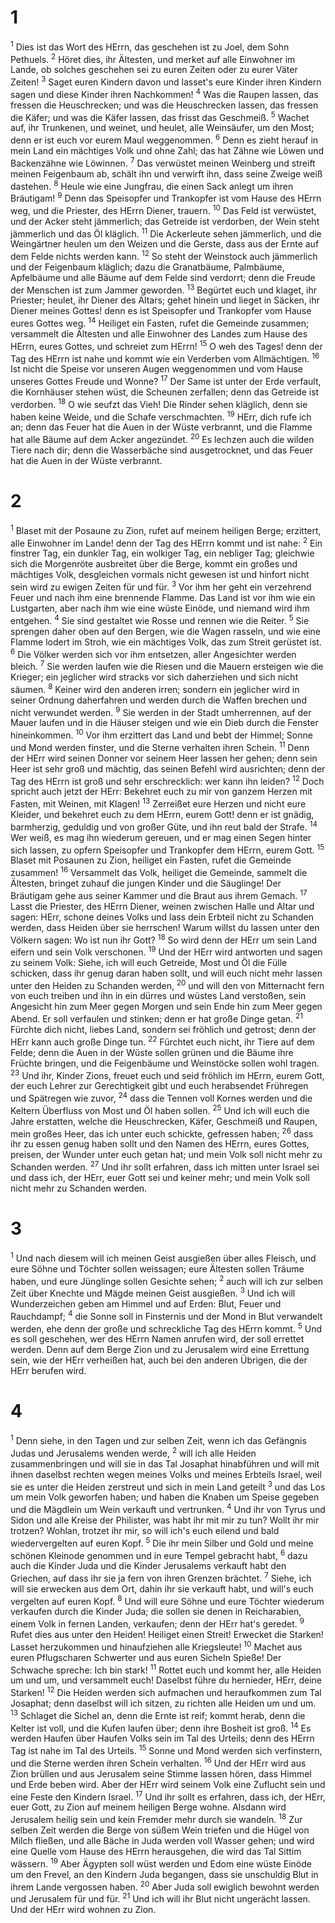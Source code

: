 # 1
<sup>1</sup> Dies ist das Wort des HErrn, das geschehen ist zu Joel, dem Sohn Pethuels. <sup>2</sup> Höret dies, ihr Ältesten, und merket auf alle Einwohner im Lande, ob solches geschehen sei zu euren Zeiten oder zu eurer Väter Zeiten! <sup>3</sup> Saget euren Kindern davon und lasset's eure Kinder ihren Kindern sagen und diese Kinder ihren Nachkommen! <sup>4</sup> Was die Raupen lassen, das fressen die Heuschrecken; und was die Heuschrecken lassen, das fressen die Käfer; und was die Käfer lassen, das frisst das Geschmeiß. <sup>5</sup> Wachet auf, ihr Trunkenen, und weinet, und heulet, alle Weinsäufer, um den Most; denn er ist euch vor eurem Maul weggenommen. <sup>6</sup> Denn es zieht herauf in mein Land ein mächtiges Volk und ohne Zahl; das hat Zähne wie Löwen und Backenzähne wie Löwinnen. <sup>7</sup> Das verwüstet meinen Weinberg und streift meinen Feigenbaum ab, schält ihn und verwirft ihn, dass seine Zweige weiß dastehen. <sup>8</sup> Heule wie eine Jungfrau, die einen Sack anlegt um ihren Bräutigam! <sup>9</sup> Denn das Speisopfer und Trankopfer ist vom Hause des HErrn weg, und die Priester, des HErrn Diener, trauern. <sup>10</sup> Das Feld ist verwüstet, und der Acker steht jämmerlich; das Getreide ist verdorben, der Wein steht jämmerlich und das Öl kläglich. <sup>11</sup> Die Ackerleute sehen jämmerlich, und die Weingärtner heulen um den Weizen und die Gerste, dass aus der Ernte auf dem Felde nichts werden kann. <sup>12</sup> So steht der Weinstock auch jämmerlich und der Feigenbaum kläglich; dazu die Granatbäume, Palmbäume, Apfelbäume und alle Bäume auf dem Felde sind verdorrt; denn die Freude der Menschen ist zum Jammer geworden. <sup>13</sup> Begürtet euch und klaget, ihr Priester; heulet, ihr Diener des Altars; gehet hinein und lieget in Säcken, ihr Diener meines Gottes! denn es ist Speisopfer und Trankopfer vom Hause eures Gottes weg. <sup>14</sup> Heiliget ein Fasten, rufet die Gemeinde zusammen; versammelt die Ältesten und alle Einwohner des Landes zum Hause des HErrn, eures Gottes, und schreiet zum HErrn! <sup>15</sup> O weh des Tages! denn der Tag des HErrn ist nahe und kommt wie ein Verderben vom Allmächtigen. <sup>16</sup> Ist nicht die Speise vor unseren Augen weggenommen und vom Hause unseres Gottes Freude und Wonne? <sup>17</sup> Der Same ist unter der Erde verfault, die Kornhäuser stehen wüst, die Scheunen zerfallen; denn das Getreide ist verdorben. <sup>18</sup> O wie seufzt das Vieh! Die Rinder sehen kläglich, denn sie haben keine Weide, und die Schafe verschmachten. <sup>19</sup> HErr, dich rufe ich an; denn das Feuer hat die Auen in der Wüste verbrannt, und die Flamme hat alle Bäume auf dem Acker angezündet. <sup>20</sup> Es lechzen auch die wilden Tiere nach dir; denn die Wasserbäche sind ausgetrocknet, und das Feuer hat die Auen in der Wüste verbrannt.
# 2
<sup>1</sup> Blaset mit der Posaune zu Zion, rufet auf meinem heiligen Berge; erzittert, alle Einwohner im Lande! denn der Tag des HErrn kommt und ist nahe: <sup>2</sup> Ein finstrer Tag, ein dunkler Tag, ein wolkiger Tag, ein nebliger Tag; gleichwie sich die Morgenröte ausbreitet über die Berge, kommt ein großes und mächtiges Volk, desgleichen vormals nicht gewesen ist und hinfort nicht sein wird zu ewigen Zeiten für und für. <sup>3</sup> Vor ihm her geht ein verzehrend Feuer und nach ihm eine brennende Flamme. Das Land ist vor ihm wie ein Lustgarten, aber nach ihm wie eine wüste Einöde, und niemand wird ihm entgehen. <sup>4</sup> Sie sind gestaltet wie Rosse und rennen wie die Reiter. <sup>5</sup> Sie sprengen daher oben auf den Bergen, wie die Wagen rasseln, und wie eine Flamme lodert im Stroh, wie ein mächtiges Volk, das zum Streit gerüstet ist. <sup>6</sup> Die Völker werden sich vor ihm entsetzen, aller Angesichter werden bleich. <sup>7</sup> Sie werden laufen wie die Riesen und die Mauern ersteigen wie die Krieger; ein jeglicher wird stracks vor sich daherziehen und sich nicht säumen. <sup>8</sup> Keiner wird den anderen irren; sondern ein jeglicher wird in seiner Ordnung daherfahren und werden durch die Waffen brechen und nicht verwundet werden. <sup>9</sup> Sie werden in der Stadt umherrennen, auf der Mauer laufen und in die Häuser steigen und wie ein Dieb durch die Fenster hineinkommen. <sup>10</sup> Vor ihm erzittert das Land und bebt der Himmel; Sonne und Mond werden finster, und die Sterne verhalten ihren Schein. <sup>11</sup> Denn der HErr wird seinen Donner vor seinem Heer lassen her gehen; denn sein Heer ist sehr groß und mächtig, das seinen Befehl wird ausrichten; denn der Tag des HErrn ist groß und sehr erschrecklich: wer kann ihn leiden? <sup>12</sup> Doch spricht auch jetzt der HErr: Bekehret euch zu mir von ganzem Herzen mit Fasten, mit Weinen, mit Klagen! <sup>13</sup> Zerreißet eure Herzen und nicht eure Kleider, und bekehret euch zu dem HErrn, eurem Gott! denn er ist gnädig, barmherzig, geduldig und von großer Güte, und ihn reut bald der Strafe. <sup>14</sup> Wer weiß, es mag ihn wiederum gereuen, und er mag einen Segen hinter sich lassen, zu opfern Speisopfer und Trankopfer dem HErrn, eurem Gott. <sup>15</sup> Blaset mit Posaunen zu Zion, heiliget ein Fasten, rufet die Gemeinde zusammen! <sup>16</sup> Versammelt das Volk, heiliget die Gemeinde, sammelt die Ältesten, bringet zuhauf die jungen Kinder und die Säuglinge! Der Bräutigam gehe aus seiner Kammer und die Braut aus ihrem Gemach. <sup>17</sup> Lasst die Priester, des HErrn Diener, weinen zwischen Halle und Altar und sagen: HErr, schone deines Volks und lass dein Erbteil nicht zu Schanden werden, dass Heiden über sie herrschen! Warum willst du lassen unter den Völkern sagen: Wo ist nun ihr Gott? <sup>18</sup> So wird denn der HErr um sein Land eifern und sein Volk verschonen. <sup>19</sup> Und der HErr wird antworten und sagen zu seinem Volk: Siehe, ich will euch Getreide, Most und Öl die Fülle schicken, dass ihr genug daran haben sollt, und will euch nicht mehr lassen unter den Heiden zu Schanden werden, <sup>20</sup> und will den von Mitternacht fern von euch treiben und ihn in ein dürres und wüstes Land verstoßen, sein Angesicht hin zum Meer gegen Morgen und sein Ende hin zum Meer gegen Abend. Er soll verfaulen und stinken; denn er hat große Dinge getan. <sup>21</sup> Fürchte dich nicht, liebes Land, sondern sei fröhlich und getrost; denn der HErr kann auch große Dinge tun. <sup>22</sup> Fürchtet euch nicht, ihr Tiere auf dem Felde; denn die Auen in der Wüste sollen grünen und die Bäume ihre Früchte bringen, und die Feigenbäume und Weinstöcke sollen wohl tragen. <sup>23</sup> Und ihr, Kinder Zions, freuet euch und seid fröhlich im HErrn, eurem Gott, der euch Lehrer zur Gerechtigkeit gibt und euch herabsendet Frühregen und Spätregen wie zuvor, <sup>24</sup> dass die Tennen voll Kornes werden und die Keltern Überfluss von Most und Öl haben sollen. <sup>25</sup> Und ich will euch die Jahre erstatten, welche die Heuschrecken, Käfer, Geschmeiß und Raupen, mein großes Heer, das ich unter euch schickte, gefressen haben; <sup>26</sup> dass ihr zu essen genug haben sollt und den Namen des HErrn, eures Gottes, preisen, der Wunder unter euch getan hat; und mein Volk soll nicht mehr zu Schanden werden. <sup>27</sup> Und ihr sollt erfahren, dass ich mitten unter Israel sei und dass ich, der HErr, euer Gott sei und keiner mehr; und mein Volk soll nicht mehr zu Schanden werden.
# 3
<sup>1</sup> Und nach diesem will ich meinen Geist ausgießen über alles Fleisch, und eure Söhne und Töchter sollen weissagen; eure Ältesten sollen Träume haben, und eure Jünglinge sollen Gesichte sehen; <sup>2</sup> auch will ich zur selben Zeit über Knechte und Mägde meinen Geist ausgießen. <sup>3</sup> Und ich will Wunderzeichen geben am Himmel und auf Erden: Blut, Feuer und Rauchdampf; <sup>4</sup> die Sonne soll in Finsternis und der Mond in Blut verwandelt werden, ehe denn der große und schreckliche Tag des HErrn kommt. <sup>5</sup> Und es soll geschehen, wer des HErrn Namen anrufen wird, der soll errettet werden. Denn auf dem Berge Zion und zu Jerusalem wird eine Errettung sein, wie der HErr verheißen hat, auch bei den anderen Übrigen, die der HErr berufen wird.
# 4
<sup>1</sup> Denn siehe, in den Tagen und zur selben Zeit, wenn ich das Gefängnis Judas und Jerusalems wenden werde, <sup>2</sup> will ich alle Heiden zusammenbringen und will sie in das Tal Josaphat hinabführen und will mit ihnen daselbst rechten wegen meines Volks und meines Erbteils Israel, weil sie es unter die Heiden zerstreut und sich in mein Land geteilt <sup>3</sup> und das Los um mein Volk geworfen haben; und haben die Knaben um Speise gegeben und die Mägdlein um Wein verkauft und vertrunken. <sup>4</sup> Und ihr von Tyrus und Sidon und alle Kreise der Philister, was habt ihr mit mir zu tun? Wollt ihr mir trotzen? Wohlan, trotzet ihr mir, so will ich's euch eilend und bald wiedervergelten auf euren Kopf. <sup>5</sup> Die ihr mein Silber und Gold und meine schönen Kleinode genommen und in eure Tempel gebracht habt, <sup>6</sup> dazu auch die Kinder Juda und die Kinder Jerusalems verkauft habt den Griechen, auf dass ihr sie ja fern von ihren Grenzen brächtet. <sup>7</sup> Siehe, ich will sie erwecken aus dem Ort, dahin ihr sie verkauft habt, und will's euch vergelten auf euren Kopf. <sup>8</sup> Und will eure Söhne und eure Töchter wiederum verkaufen durch die Kinder Juda; die sollen sie denen in Reicharabien, einem Volk in fernen Landen, verkaufen; denn der HErr hat's geredet. <sup>9</sup> Rufet dies aus unter den Heiden! Heiliget einen Streit! Erwecket die Starken! Lasset herzukommen und hinaufziehen alle Kriegsleute! <sup>10</sup> Machet aus euren Pflugscharen Schwerter und aus euren Sicheln Spieße! Der Schwache spreche: Ich bin stark! <sup>11</sup> Rottet euch und kommt her, alle Heiden um und um, und versammelt euch! Daselbst führe du hernieder, HErr, deine Starken! <sup>12</sup> Die Heiden werden sich aufmachen und heraufkommen zum Tal Josaphat; denn daselbst will ich sitzen, zu richten alle Heiden um und um. <sup>13</sup> Schlaget die Sichel an, denn die Ernte ist reif; kommt herab, denn die Kelter ist voll, und die Kufen laufen über; denn ihre Bosheit ist groß. <sup>14</sup> Es werden Haufen über Haufen Volks sein im Tal des Urteils; denn des HErrn Tag ist nahe im Tal des Urteils. <sup>15</sup> Sonne und Mond werden sich verfinstern, und die Sterne werden ihren Schein verhalten. <sup>16</sup> Und der HErr wird aus Zion brüllen und aus Jerusalem seine Stimme lassen hören, dass Himmel und Erde beben wird. Aber der HErr wird seinem Volk eine Zuflucht sein und eine Feste den Kindern Israel. <sup>17</sup> Und ihr sollt es erfahren, dass ich, der HErr, euer Gott, zu Zion auf meinem heiligen Berge wohne. Alsdann wird Jerusalem heilig sein und kein Fremder mehr durch sie wandeln. <sup>18</sup> Zur selben Zeit werden die Berge von süßem Wein triefen und die Hügel von Milch fließen, und alle Bäche in Juda werden voll Wasser gehen; und wird eine Quelle vom Hause des HErrn herausgehen, die wird das Tal Sittim wässern. <sup>19</sup> Aber Ägypten soll wüst werden und Edom eine wüste Einöde um den Frevel, an den Kindern Juda begangen, dass sie unschuldig Blut in ihrem Lande vergossen haben. <sup>20</sup> Aber Juda soll ewiglich bewohnt werden und Jerusalem für und für. <sup>21</sup> Und ich will ihr Blut nicht ungerächt lassen. Und der HErr wird wohnen zu Zion.